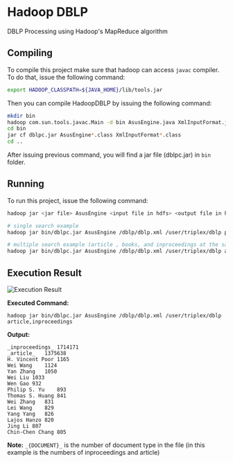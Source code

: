 # Hadoop DBLP
DBLP Processing using Hadoop's MapReduce algorithm

## Compiling
To compile this project make sure that hadoop can access `javac` compiler. To do that, issue the following command:
```bash
export HADOOP_CLASSPATH=${JAVA_HOME}/lib/tools.jar
```

Then you can compile HadoopDBLP by issuing the following command:

```bash
mkdir bin
hadoop com.sun.tools.javac.Main -d bin AsusEngine.java XmlInputFormat.java
cd bin
jar cf dblpc.jar AsusEngine*.class XmlInputFormat*.class
cd ..
```

After issuing previous command, you will find a jar file (dblpc.jar) in `bin` folder.

## Running
To run this project, issue the following command:
```bash
hadoop jar <jar file> AsusEngine <input file in hdfs> <output file in hdfs> <xml Document Tag>

# single search example
hadoop jar bin/dblpc.jar AsusEngine /dblp/dblp.xml /user/triplex/dblp phdthesis

# multiple search example (article , books, and inproceedings at the same time) is separated by using ,
hadoop jar bin/dblpc.jar AsusEngine /dblp/dblp.xml /user/triplex/dblp article,inproceedings,book
```
## Execution Result
![Execution Result](/../screenshoot/screenshoot/ss.PNG?raw=true "Result")

**Executed Command:**

```
hadoop jar bin/dblpc.jar AsusEngine /dblp/dblp.xml /user/triplex/dblp article,inproceedings
```

**Output:**

```
_inproceedings_	1714171
_article_	1375638
H. Vincent Poor	1165
Wei Wang	1124
Yan Zhang	1050
Wei Liu	1033
Wen Gao	932
Philip S. Yu	893
Thomas S. Huang	841
Wei Zhang	831
Lei Wang	829
Yang Yang	826
Lajos Hanzo	820
Jing Li	807
Chin-Chen Chang	805
```

**Note:** `_{DOCUMENT}_` is the number of document type in the file (in this example is the numbers of inproceedings and article)
